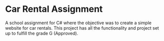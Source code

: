# Car Rental Assignment

A school assignment for C# where the objective was to create a simple website for car rentals. 
This project has all the functionality and project set up to fulfill the grade G (Approved).
